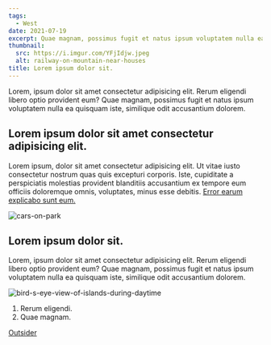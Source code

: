 ```yaml
---
tags: 
  - West
date: 2021-07-19
excerpt: Quae magnam, possimus fugit et natus ipsum voluptatem nulla ea quisquam iste, similique odit accusantium dolorem.
thumbnail:
  src: https://i.imgur.com/YFjIdjw.jpeg
  alt: railway-on-mountain-near-houses
title: Lorem ipsum dolor sit.
---
```

<!-- Photo by SenuScape: https://www.pexels.com/photo/photo-of-railway-on-mountain-near-houses-1658967/ -->

Lorem, ipsum dolor sit amet consectetur adipisicing elit. Rerum eligendi libero optio provident eum? Quae magnam, possimus fugit et natus ipsum voluptatem nulla ea quisquam iste, similique odit accusantium dolorem.

## Lorem ipsum dolor sit amet consectetur adipisicing elit.

Lorem ipsum, dolor sit amet consectetur adipisicing elit. Ut vitae iusto consectetur nostrum quas quis excepturi corporis. Iste, cupiditate a perspiciatis molestias provident blanditiis accusantium ex tempore eum officiis doloremque omnis, voluptates, minus esse debitis. [Error earum explicabo sunt eum.](/blog/eligendi)

<!-- Photo by Tom Fisk: https://www.pexels.com/photo/cars-on-park-2136360/ -->
![cars-on-park](https://i.imgur.com/fKPoljw.jpeg)

## Lorem ipsum dolor sit.

Lorem, ipsum dolor sit amet consectetur adipisicing elit. Rerum eligendi libero optio provident eum? Quae magnam, possimus fugit et natus ipsum voluptatem nulla ea quisquam iste, similique odit accusantium dolorem.

<!-- Photo by Valdemaras D.: https://www.pexels.com/photo/bird-s-eye-view-of-islands-during-daytime-2876098/ -->
![bird-s-eye-view-of-islands-during-daytime](https://i.imgur.com/x9m3pvx.jpeg)

1. Rerum eligendi.
2. Quae magnam.

[Outsider](https://example.com/)
